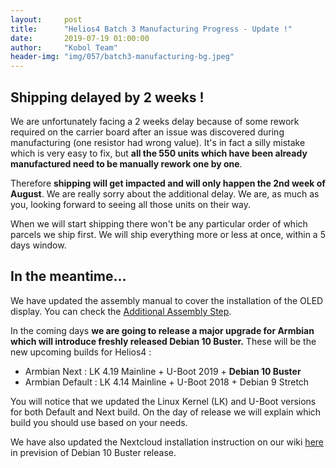 ```yaml
---
layout:     post
title:      "Helios4 Batch 3 Manufacturing Progress - Update !"
date:       2019-07-19 01:00:00
author:     "Kobol Team"
header-img: "img/057/batch3-manufacturing-bg.jpeg"
---
```


## Shipping delayed by 2 weeks !

We are unfortunately facing a 2 weeks delay because of some rework required on the carrier board after an issue was discovered during manufacturing (one resistor had wrong value). It's in fact a silly mistake which is very easy to fix, but **all the 550 units which have been already manufactured need to be manually rework one by one**.

Therefore **shipping will get impacted and will only happen the 2nd week of August**. We are really sorry about the additional delay. We are, as much as you, looking forward to seeing all those units on their way.

When we will start shipping there won't be any particular order of which parcels we ship first. We will ship everything more or less at once, within a 5 days window.


## In the meantime...

We have updated the assembly manual to cover the installation of the OLED display. You can check the [Additional Assembly Step](https://wiki.kobol.io/kit/#optional-assembly-step).

In the coming days **we are going to release a major upgrade for Armbian which will introduce freshly released Debian 10 Buster.** These will be the new upcoming builds for Helios4 :

* Armbian Next : LK 4.19 Mainline + U-Boot 2019 + **Debian 10 Buster**
* Armbian Default : LK 4.14 Mainline + U-Boot 2018 + Debian 9 Stretch

You will notice that we updated the Linux Kernel (LK) and U-Boot versions for both Default and Next build. On the day of release we will explain which build you should use based on your needs.

We have also updated the Nextcloud installation instruction on our wiki [here](https://wiki.kobol.io/nextcloud/) in prevision of Debian 10 Buster release.

